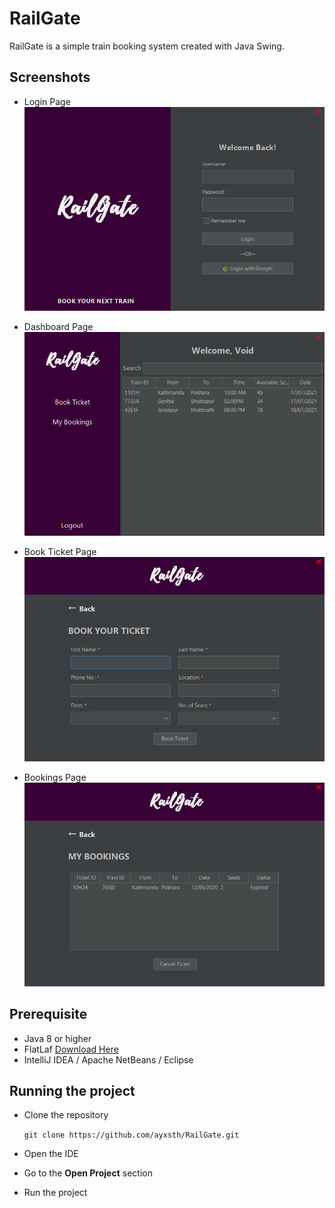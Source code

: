 # RailGate
RailGate is a simple train booking system created with Java Swing.

## Screenshots
- Login Page
![login page](screenshots/login.png)

- Dashboard Page
![dashboard page](screenshots/dashboard.png)

- Book Ticket Page
![book-ticket page](screenshots/book-ticket.png)

- Bookings Page
![bookings page](screenshots/bookings.png)

## Prerequisite

- Java 8 or higher
- FlatLaf [Download Here](https://www.formdev.com/flatlaf/)
- IntelliJ IDEA / Apache NetBeans / Eclipse

## Running the project

- Clone the repository

  ``git clone https://github.com/ayxsth/RailGate.git``
- Open the IDE
- Go to the **Open Project** section
- Run the project